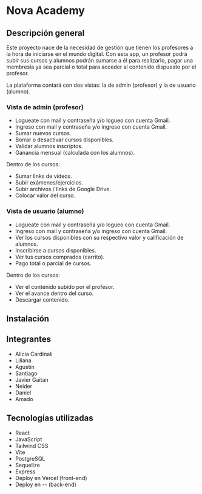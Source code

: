 # Nova Academy

## Descripción general
Este proyecto nace de la necesidad de gestión que tienen los profesores a la hora de iniciarse en el mundo digital. Con esta app, un profesor podrá subir sus cursos y alumnos podrán sumarse a él para realizarlo, pagar una membresía ya sea parcial o total para acceder al contenido dispuesto por el profesor.

La plataforma contará con dos vistas: la de admin (profesor) y la de usuario (alumno).

### Vista de admin (profesor)
- Logueate con mail y contraseña y/o logueo con cuenta Gmail.
- Ingreso con mail y contraseña y/o ingreso con cuenta Gmail.
- Sumar nuevos cursos.
- Borrar o desactivar cursos disponibles.
- Validar alumnos inscriptos.
- Ganancia mensual (calculada con los alumnos).

Dentro de los cursos:
- Sumar links de videos.
- Subir exámenes/ejercicios.
- Subir archivos / links de Google Drive.
- Colocar valor del curso.

### Vista de usuario (alumno)
- Logueate con mail y contraseña y/o logueo con cuenta Gmail.
- Ingreso con mail y contraseña y/o ingreso con cuenta Gmail.
- Ver los cursos disponibles con su respectivo valor y calificación de alumnos.
- Inscribirse a cursos disponibles.
- Ver tus cursos comprados (carrito).
- Pago total o parcial de cursos.

Dentro de los cursos:
- Ver el contenido subido por el profesor.
- Ver el avance dentro del curso.
- Descargar contenido.

## Instalación




## Integrantes
- Alicia Cardinali
- Liliana
- Agustin
- Santiago 
- Javier Gaitan
- Neider
- Daniel
- Amado

## Tecnologías utilizadas
- React
- JavaScript
- Tailwind CSS
- Vite
- PostgreSQL
- Sequelize
- Express
- Deploy en Vercel (front-end)
- Deploy en -- (back-end)
